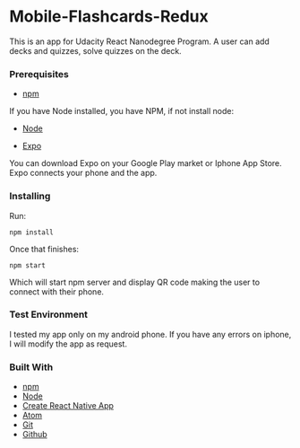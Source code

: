 # Mobile-Flashcards-Redux

This is an app for Udacity React Nanodegree Program.
A user can add decks and quizzes, solve quizzes on the deck.

### Prerequisites
* [npm](https://www.npmjs.com/)

If you have Node installed, you have NPM, if not install node:

* [Node](https://nodejs.org/en/)

* [Expo](https://expo.io/)

You can download Expo on your Google Play market or Iphone App Store.
Expo connects your phone and the app.

### Installing
Run:
```
npm install
```
Once that finishes:
```
npm start
```
Which will start npm server and display QR code making the user to connect with their phone.

### Test Environment
I tested my app only on my android phone. If you have any errors on iphone,
I will modify the app as request.

### Built With
* [npm](https://www.npmjs.com/)
* [Node](https://nodejs.org/en/)
* [Create React Native App](https://github.com/react-community/create-react-native-app)
* [Atom](https://atom.io)
* [Git](https://git-scm.com/)
* [Github](https://github.com/)
